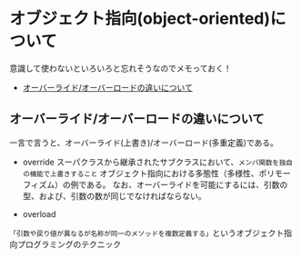 # オブジェクト指向(object-oriented)について

意識して使わないといろいろと忘れそうなのでメモっておく！

- [オーバーライド/オーバーロードの違いについて](#overload)

## <a name=overload>オーバーライド/オーバーロードの違いについて</a>

一言で言うと、オーバーライド(上書き)/オーバーロード(多重定義)である。

- override
スーパクラスから継承されたサブクラスにおいて、`メンバ関数を独自の機能で上書きすること`
オブジェクト指向における多態性（多様性、ポリモーフィズム）の例である。 なお、オーバーライドを可能にするには、引数の型、および、引数の数が同じでなければならない。

- overload

`「引数や戻り値が異なるが名称が同一のメソッドを複数定義する」`というオブジェクト指向プログラミングのテクニック
